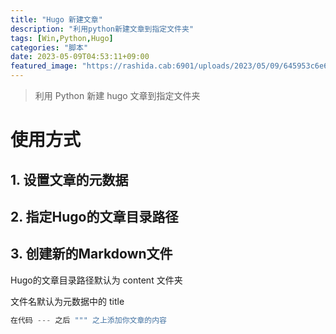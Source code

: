 ```yaml
---
title: "Hugo 新建文章"
description: "利用python新建文章到指定文件夹"
tags: [Win,Python,Hugo]
categories: "脚本"
date: 2023-05-09T04:53:11+09:00
featured_image: "https://rashida.cab:6901/uploads/2023/05/09/645953c6e69cf.jpg"
---
```


> 利用 Python 新建 hugo 文章到指定文件夹

# 使用方式

## 1. 设置文章的元数据

## 2. 指定Hugo的文章目录路径

## 3. 创建新的Markdown文件



Hugo的文章目录路径默认为 content 文件夹

文件名默认为元数据中的 title


```python
在代码 --- 之后 """ 之上添加你文章的内容
```